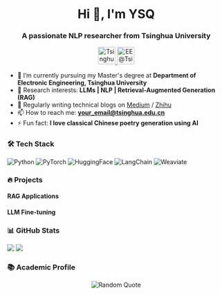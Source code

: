 <h1 align="center">Hi 👋, I'm YSQ</h1>
<h3 align="center">A passionate NLP researcher from Tsinghua University</h3>

<p align="center">
  <a href="https://www.tsinghua.edu.cn" target="_blank">
    <img src="https://upload.wikimedia.org/wikipedia/commons/thumb/d/d1/Tsinghua_University_Logo.svg/1200px-Tsinghua_University_Logo.svg.png" alt="Tsinghua" height="40"/>
  </a>
  <a href="https://www.ee.tsinghua.edu.cn" target="_blank">
    <img src="https://www.ee.tsinghua.edu.cn/__local/7/7D/BA/3C3FC8A6D4E2E9E4E94A8B6C4E0_65E3A8B4_19D6.png" alt="EE@Tsinghua" height="40"/>
  </a>
</p>

- 🔭 I’m currently pursuing my Master's degree at **Department of Electronic Engineering, Tsinghua University**
- 🌱 Research interests: **LLMs | NLP | Retrieval-Augmented Generation (RAG)**
- 📝 Regularly writing technical blogs on [Medium](https://medium.com/@your_username) / [Zhihu](https://zhihu.com/people/your_id)
- 📫 How to reach me: **your_email@tsinghua.edu.cn**
- ⚡ Fun fact: **I love classical Chinese poetry generation using AI**

### 🛠 Tech Stack
![Python](https://img.shields.io/badge/-Python-3776AB?logo=python&logoColor=white)
![PyTorch](https://img.shields.io/badge/-PyTorch-EE4C2C?logo=pytorch&logoColor=white)
![HuggingFace](https://img.shields.io/badge/-HuggingFace-FFD21E?logo=huggingface&logoColor=black)
![LangChain](https://img.shields.io/badge/-LangChain-00A67E?logo=langchain&logoColor=white)
![Weaviate](https://img.shields.io/badge/-Weaviate-654FF0?logo=weaviate&logoColor=white)

### 🔥 Projects
#### RAG Applications


#### LLM Fine-tuning


### 📊 GitHub Stats
![](https://github-readme-stats.vercel.app/api?username=ysq111333&theme=default&hide_border=false&include_all_commits=true&count_private=true)
![](https://github-readme-streak-stats.herokuapp.com/?user=ysq111333&theme=default&hide_border=false)

### 📚 Academic Profile


<p align="center">
  <img src="https://quotes-github-readme.vercel.app/api?type=horizontal&theme=light" alt="Random Quote"/>
</p>
